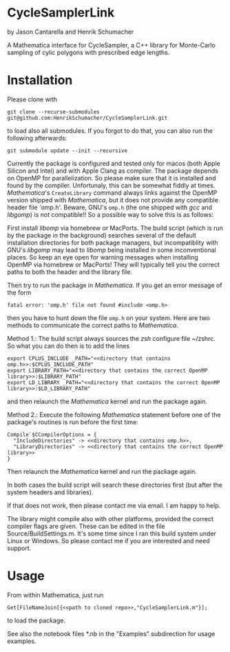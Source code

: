 # CycleSamplerLink
by Jason Cantarella and Henrik Schumacher


A Mathematica interface for CycleSampler, a C++ library for Monte-Carlo sampling of cylic polygons with prescribed edge lengths.

# Installation

Please clone with

    git clone --recurse-submodules git@github.com:HenrikSchumacher/CycleSamplerLink.git

to load also all submodules. If you forgot to do that, you can also run the following afterwards:

    git submodule update --init --recursive

Currently the package is configured and tested only for macos (both Apple Silicon and Intel) and with Apple Clang as compiler. 
The package depends on OpenMP for parallelization. So please make sure that it is installed and found by the compiler. Unfortunaly, this can be somewhat fiddly at times. _Mathematica_'s `CreateLibrary` command always links against the OpenMP version shipped with _Mathematica_, but it does not provide any compatible header file 'omp.h'. Beware, GNU's `omp.h` (the one shipped with _gcc_ and _libgomp_) is _not_ compatible!! So a possible way to solve this is as follows:

First install _libomp_ via homebrew or MacPorts. The build script (which is run by the package in the background) searches several of the default installation directories for both package managers, but incompatiblity with GNU's _libgomp_ may lead to _libomp_ being installed in some inconventional places. So keep an eye open for warning messages when installing OpenMP via homebrew or MacPorts! They will typically tell you the correct paths to both the header and the library file.

Then try to run the package in _Mathematica_. If you get an error message of the form

    fatal error: 'omp.h' file not found #include <omp.h>
    
then you have to hunt down the file `omp.h` on your system. Here are two methods to communicate the correct paths to _Mathematica_.


Method 1.: The build script always sources the _zsh_ configure file ~/zshrc. So what you can do then is to add the lines

    export CPLUS_INCLUDE _PATH="<<directory that contains omp.h>>:$CPLUS_INCLUDE_PATH"
    export LIBRARY_PATH="<<directory that contains the correct OpenMP library>>:$LIBRARY_PATH"
    export LD_LIBRARY _PATH="<<directory that contains the correct OpenMP library>>:$LD_LIBRARY_PATH"
    
and then relaunch the _Mathematica_ kernel and run the package again.

Method 2.: Execute the following _Mathematica_ statement before one of the package's routines is run before the first time:

    Compile`$CCompilerOptions = {
      "IncludeDirectories" -> <<directory that contains omp.h>>,
      "LibraryDirectories" -> <<directory that contains the correct OpenMP library>>
    }

Then relaunch the _Mathematica_ kernel and run the package again. 


In both cases the build script will search these directories first (but after the system headers and libraries).

If that does not work, then please contact me via email. I am happy to help.


The library might compile also with other platforms, provided the correct compiler flags are given. These can be edited in the file Source/BuildSettings.m. It's some time since I ran this build system under Linux or Windows. So please contact me if you are interested and need support.

# Usage

From within Mathematica, just run 

    Get[FileNameJoin[{<<path to cloned repo>>,"CycleSamplerLink.m"}];
    
to load the package.
    
See also the notebook files *.nb in the "Examples" subdirection for usage examples.
